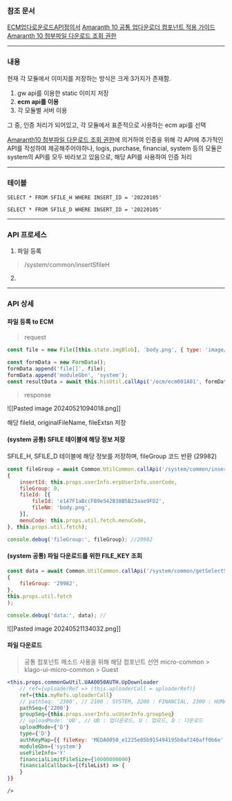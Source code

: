 ### 참조 문서 

[ECM업다로운로드API정의서](https://gwa.douzone.com/ecm/oneffice/one003A06?c2VxPURGMTdjNEQ2RkZhN0QzZWFlMjU2ODdhMTFGOEdERGVE&sso=Y)
[Amaranth 10 공통 업다운로더 컴포넌트 적용 가이드](http://wiki.duzon.com:8080/pages/viewpage.action?pageId=44177977)
[Amaranth 10 첨부파일 다운로드 조회 권한](http://wiki.duzon.com:8080/pages/viewpage.action?pageId=51656219)

---
### 내용 

현재 각 모듈에서 이미지를 저장하는 방식은 크게 3가지가 존재함. 

1. gw api를 이용한 static 이미지 저장
2. **ecm api를 이용**
3. 각 모듈별 서버 이용 

그 중, 인증 처리가 되어있고, 각 모듈에서 표준적으로 사용하는 ecm api를 선택 

[Amaranth10 첨부파일 다운로드 조회 권한](http://wiki.duzon.com:8080/pages/viewpage.action?pageId=51656219)에 의거하여 인증을 위해 각 API에 추가적인 API를 작성하여 제공해주어야하나, logis, purchase, financial, system 등의 모듈은 system의 API를 모두 바라보고 있음으로, 해당 API를 사용하여 인증 처리 

---
### 테이블 

```mysql 
SELECT * FROM SFILE_H WHERE INSERT_ID = '20220105'

SELECT * FROM SFILE_D WHERE INSERT_ID = '20220105'
```

---
### API 프로세스 

1. 파일 등록 
> /system/common/insertSfileH

2. 

---
### API 상세 

#### 파일 등록 to ECM
 
> request
```js
const file = new File([this.state.imgBlob], 'body.png', { type: 'image/png', lastModified: Date.now() });

const formData = new FormData();
formData.append('file[]', file);
formData.append('moduleGbn', 'system');
const resultData = await this.hisUtil.callApi('/ecm/ecm001A01', formData, false, { contextType: 'multipart/form-data' });
```


>response

![[Pasted image 20240521094018.png]]

해당 fileId, originalFileName, fileExtsn 저장 

#### (system 공통) SFILE 테이블에 해당 정보 저장 

SFILE_H, SFILE_D 테이블에 해당 정보를 저장하며, fileGroup 코드 반환 (29982)

```js
const fileGroup = await Common.UtilCommon.callApi('/system/common/insertSfileH',
{
	insertId: this.props.userInfo.erpUserInfo.userCode,
	fileGroup: 0,
	fileId: [{
		fileId: 'e147F1aBccFB9e542B38B5B23aae9FD2',
		fileNm: 'body.png',
	}],
	menuCode: this.props.util.fetch.menuCode,
}, this.props.util.fetch);

console.debug('fileGroup:', fileGroup); //29982
```

#### (system 공통)  파일 다운로드를 위한 FILE_KEY 조회 

```js
const data = await Common.UtilCommon.callApi('/system/common/getSelectSfileD',
{
	fileGroup: '29982',
},
this.props.util.fetch
);

console.debug('data:', data); //
```

![[Pasted image 20240521134032.png]]


#### 파일 다운로드 

> 공통 컴포넌트 메소드 사용을 위해 해당 컴포넌트 선언 
> micro-common > klago-ui-micro-common > Guest

```jsx
<this.props.commonGwUtil.UAA0050AUTH.UpDownloader
	// ref={uploaderRef => (this.uploaderCall = uploaderRef)}
	ref={this.myRefs.uploaderCall}
	// pathSeq: '2300', // 2100 : SYSTEM, 2200 : FINANCIAL, 2300 : HUMANM, 2400 : PERSONAL
	pathSeq={'2200'}
	groupSeq={this.props.userInfo.ucUserInfo.groupSeq}
	// uploadMode: 'UD', // UD : 업다운로드, U : 업로드, D : 다운로드
	uploadMode={'D'}
	type={'D'}
	authKeyMap={{ fileKey: 'MEDA0050_e1225e05b915494195b0af240aff0b6e' }} // 각 모듈의 인증 체계에 따라 상이함. system의 경우 FileKey를 필요로 함. 
	moduleGbn={'system'}
	useFileInfo='Y'
	financialLimitFileSize={10000000000}
	financialCallback={(fileList) => {
	}
}}

/>
```